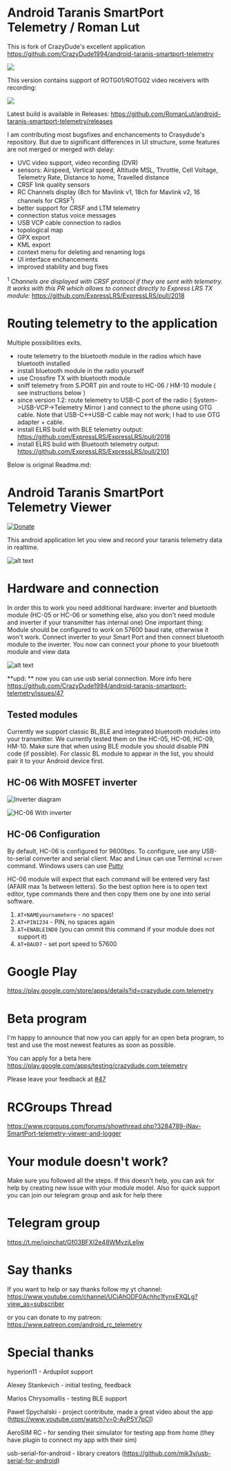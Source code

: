 # Android Taranis SmartPort Telemetry / Roman Lut

This is fork of CrazyDude's excellent application https://github.com/CrazyDude1994/android-taranis-smartport-telemetry

![](doc/screenshot.jpg) 

This version contains support of ROTG01/ROTG02 video receivers with recording:

![](doc/uvc_video_tx16s.jpg) 

Latest build is available in Releases: https://github.com/RomanLut/android-taranis-smartport-telemetry/releases

I am contributing most bugsfixes and enchancements to Crasydude's repository. But due to significant differences in UI structure, some features are not merged or merged with delay:
- UVC video support, video recording (DVR)
- sensors: Airspeed, Vertical speed, Altitude MSL, Throttle, Cell Voltage, Telemetry Rate, Distance to home, Travelled distance
- CRSF link quality sensors 
- RC Channels display (8ch for Mavlink v1, 18ch for Mavlink v2, 16 channels for CRSF<sup>1</sup>)
- better support for CRSF and LTM telemetry
- connection status voice messages
- USB VCP cable connection to radios
- topological map
- GPX export
- KML export
- context menu for deleting and renaming logs
-  UI interface enchancements
- improved stability and bug fixes

<sup>1</sup> *Channels are displayed with CRSF protocol if they are sent with telemetry. It works with this PR which allows to connect directly to Express LRS TX module:* https://github.com/ExpressLRS/ExpressLRS/pull/2018

# Routing telemetry to the application

Multiple possibilities exits.

- route telemetry to the bluetooth module in the radios which have bluetooth installed
- install bluetooth module in the radio yourself
- use Crossfire TX with bluetooth module
- sniff telemetry from S.PORT pin and route to HC-06 / HM-10 module ( see instructions below )
- since version 1.2: route telemetry to USB-C port of the radio ( System->USB-VCP->Telemetry Mirror ) and connect to the phone using OTG cable. Note that USB-C<->USB-C cable may not work; I had to use OTG adapter + cable.
- install ELRS build with BLE telemetry output: https://github.com/ExpressLRS/ExpressLRS/pull/2018 
- install ELRS build with Bluetooth telemetry output: https://github.com/ExpressLRS/ExpressLRS/pull/2101


Below is original Readme.md:


# Android Taranis SmartPort Telemetry Viewer

[![Donate](https://img.shields.io/badge/Donate-Patreon-green.svg)](https://www.patreon.com/android_rc_telemetry)


This android application let you view and record your taranis telemetry data in realtime.

![alt text](https://raw.githubusercontent.com/CrazyDude1994/android-taranis-smartport-telemetry/master/screen.jpg "Screenshot")

# Hardware and connection
In order this to work you need additional hardware: inverter and bluetooth module (HC-05 or HC-06 or something else, also you don't need module and inverter if your transmitter has internal one)
One important thing: Module should be configured to work on 57600 baud rate, otherwise it won't work. 
Connect inverter to your Smart Port and then connect bluetooth module to the inverter. You now can connect your phone to your bluetooth module and view data

![alt text](https://raw.githubusercontent.com/CrazyDude1994/android-taranis-smartport-telemetry/master/connection.jpg "Connection example")

**upd: ** now you can use usb serial connection. More info here https://github.com/CrazyDude1994/android-taranis-smartport-telemetry/issues/47

## Tested modules

Currently we support classic BL,BLE and integrated bluetooth modules into your transmitter. We currently tested them on the HC-05, HC-06, HC-09, HM-10. Make sure that when using BLE module you should disable PIN code (if possible). For classic BL module to appear in the list, you should pair it to your Android device first.

## HC-06 With MOSFET inverter

![Inverter diagram](inverter.png)

![HC-06 With inverter](hc06_inverter.JPG)

## HC-06 Configuration

By default, HC-06 is configured for 9600bps. To configure, use any USB-to-serial converter and serial client. Mac and Linux can use Terminal `screen` command. Windows users can use [Putty](http://www.putty.org/)

HC-06 module will expect that each command will be entered very fast (AFAIR max 1s between letters). So the best option here is to open text editor, type commands there and then copy them one by one into serial software.

1. `AT+NAMEyournamehere` - no spaces!
1. `AT+PIN1234` - PIN, no spaces again
1. `AT+ENABLEIND0` (you can ommit this command if your module does not support it)
1. `AT+BAUD7` - set port speed to 57600


# Google Play
https://play.google.com/store/apps/details?id=crazydude.com.telemetry

# Beta program
I'm happy to announce that now you can apply for an open beta program, to test and use the most newest features as soon as possible.

You can apply for a beta here https://play.google.com/apps/testing/crazydude.com.telemetry

Please leave your feedback at [#47](https://github.com/CrazyDude1994/android-taranis-smartport-telemetry/issues/47)

# RCGroups Thread
https://www.rcgroups.com/forums/showthread.php?3284789-iNav-SmartPort-telemetry-viewer-and-logger

# Your module doesn't work?
Make sure you followed all the steps. If this doesn't help, you can ask for help by creating new issue with your module model. Also for quick support you can join our telegram group and ask for help there

# Telegram group
https://t.me/joinchat/Gf03BFXI2e48WMvzjLeIjw

# Say thanks
If you want to help or say thanks follow my yt channel:
https://www.youtube.com/channel/UCjAhODF0Achhc1fynxEXQLg?view_as=subscriber

or you can donate to my patreon: https://www.patreon.com/android_rc_telemetry


# Special thanks
hyperion11 - Ardupilot support

Alexey Stankevich - initial testing, feedback

Marios Chrysomallis - testing BLE support

Paweł Spychalski - project contribute, made a great video about the app (https://www.youtube.com/watch?v=0-AyP5Y7pCI)

AeroSIM RC - for sending their simulator for testing app from home (they have plugin to connect my app with their sim)

usb-serial-for-android - library creators (https://github.com/mik3y/usb-serial-for-android)
